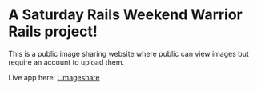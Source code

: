 # A Saturday Rails Weekend Warrior Rails project!

This is a public image sharing website where public can view images but require
an account to upload them.

Live app here: [Limageshare](http://limageshare.herokuapp.com/)